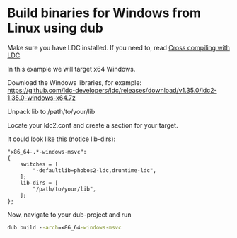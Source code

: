 # Build binaries for Windows from Linux using dub

Make sure you have LDC installed. If you need to, read [Cross compiling with LDC][1]

In this example we will target x64 Windows.

Download the Windows libraries, for example: \
https://github.com/ldc-developers/ldc/releases/download/v1.35.0/ldc2-1.35.0-windows-x64.7z

Unpack lib to /path/to/your/lib 

Locate your ldc2.conf and create a section for your target.

It could look like this (notice lib-dirs):

```
"x86_64-.*-windows-msvc":
{
    switches = [
        "-defaultlib=phobos2-ldc,druntime-ldc",
    ];
    lib-dirs = [
        "/path/to/your/lib",
    ];
};
```

Now, navigate to your dub-project and run

```cmd
dub build --arch=x86_64-windows-msvc
```

[1]: <https://wiki.dlang.org/Cross-compiling_with_LDC> "Cross compiling with LDC"
